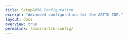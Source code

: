 ```yaml
---
title: Setup&#58 Configuration
excerpt: "Advanced configuration for the ARTIK IDE."
layout: docs
overview: true
permalink: /docs/artik-config/
---
```

